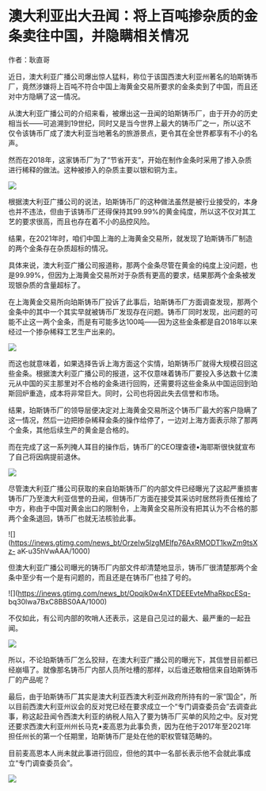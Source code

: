# 澳大利亚出大丑闻：将上百吨掺杂质的金条卖往中国，并隐瞒相关情况

作者：耿直哥

近日，澳大利亚广播公司爆出惊人猛料，称位于该国西澳大利亚州著名的珀斯铸币厂，竟然涉嫌将上百吨不符合中国上海黄金交易所要求的金条卖到了中国，而且还对中方隐瞒了这一情况。

从澳大利亚广播公司的介绍来看，被爆出这一丑闻的珀斯铸币厂，由于开办的历史相当长——可追溯到19世纪，同时又是当今世界上最大的铸币厂之一，所以这不仅令该铸币厂成了澳大利亚当地著名的旅游景点，更令其在全世界都享有不小的名声。

然而在2018年，这家铸币厂为了“节省开支”，开始在制作金条时采用了掺入杂质进行稀释的做法。这种被掺入的杂质主要以银和铜为主。

![](https://inews.gtimg.com/news_bt/O9EzC4ql50TWu7NcDrpL5t68cj3y8zz2nj4K8BNvGPXJcAA/1000)

根据澳大利亚广播公司的说法，珀斯铸币厂的这种做法虽然是被行业接受的，本身也并不违法，但由于该铸币厂还得保持其99.99%的黄金纯度，所以这不仅对其工艺的要求很高，而且也存在着不小的品控风险。

结果，在2021年时，咱们中国上海的上海黄金交易所，就发现了珀斯铸币厂制造的两个金条存在杂质超标的情况。

具体来说，澳大利亚广播公司报道称，那两个金条尽管在黄金的纯度上没问题，也是99.99%，但因为上海黄金交易所对于杂质有更高的要求，结果那两个金条被发现银杂质的含量超标了。

在上海黄金交易所向珀斯铸币厂投诉了此事后，珀斯铸币厂方面调查发现，那两个金条中的其中一个其实早就被铸币厂发现存在问题。铸币厂同时发现，出问题的可能不止这一两个金条，而是有可能多达100吨——因为这些金条都是自2018年以来经过一个掺杂稀释工艺生产出来的。

![](https://inews.gtimg.com/news_bt/O5hKD_2gaAb4IsJtNo89I8wzvJ6E8xMFnjcVZk6tWZOicAA/1000)

而这也就意味着，如果选择告诉上海方面这个实情，珀斯铸币厂就得大规模召回这些金条。根据澳大利亚广播公司的报道，这不仅意味着铸币厂要投入多达数十亿澳元从中国的买主那里对不合格的金条进行回购，还需要将这些金条从中国运回到珀斯回炉重造，成本将非常巨大。同时，公司也将因此失去信誉和市场。

结果，珀斯铸币厂的领导层便决定对上海黄金交易所这个铸币厂最大的客户隐瞒了这一情况，然后一边把掺杂稀释金条的操作给停了，一边对上海方面表示除了那两个金条，其他后续生产的黄金是合格的。

而在完成了这一系列掩人耳目的操作后，铸币厂的CEO理查德•海耶斯很快就宣布了自己将因病提前退休。

![](https://inews.gtimg.com/news_bt/O7n8QtXx3paA_OHtgulnYucduaSTbgAjB7sC4BMOQsxcQAA/1000)

尽管澳大利亚广播公司获取的来自珀斯铸币厂的内部文件已经曝光了这起严重损害铸币厂乃至澳大利亚信誉的丑闻，但铸币厂方面在接受其采访时居然将责任推给了中方，称由于中国对黄金出口的限制令，上海黄金交易所没有把其认为不合格的那两个金条退回，铸币厂也就无法核验此事。

![](https://inews.gtimg.com/news_bt/OrzeIw5lzgMElfp76AxRMODT1kwZm9tsXz-
aK-u35hVwAAA/1000)

但澳大利亚广播公司曝光的铸币厂内部文件却清楚地显示，铸币厂很清楚那两个金条中至少有一个是有问题的，而且还是在铸币厂也挂了号的。

![](https://inews.gtimg.com/news_bt/Opqjk0w4nXTDEEEvteMhaRkpcESq-
bq30lwa7BxC8BBS0AA/1000)

不仅如此，有公司内部的吹哨人还表示，这是自己见过的最大、最严重的一起丑闻。

![](https://inews.gtimg.com/news_bt/OVIrmTBOqenB5MtzD55bLoqV0wsPA567LpPGvAe7G5nLoAA/1000)

所以，不论珀斯铸币厂怎么狡辩，在澳大利亚广播公司的曝光下，其信誉目前都已经崩塌了。就像那名铸币厂内部人员所吐槽的那样，以后谁还敢相信来自珀斯铸币厂的产品呢？

最后，由于珀斯铸币厂其实是澳大利亚西澳大利亚州政府所持有的一家“国企”，所以目前西澳大利亚州议会的反对党已经在要求成立一个“专门调查委员会”去调查此事，称这起丑闻令西澳大利亚的纳税人陷入了要为铸币厂买单的风险之中。反对党还要求西澳大利亚州州长马克•麦高恩为此事负责，因为在他于2017年至2021年担任州长的第一个任期里，珀斯铸币厂是处在他的职权管辖范畴的。

目前麦高恩本人尚未就此事进行回应，但他的其中一名部长表示他不会就此事成立“专门调查委员会”。

![](https://inews.gtimg.com/news_bt/OZoaNi1jTStfVP8aeLACXwQ9pMu6299a4Fp89S-6S-IewAA/1000)

